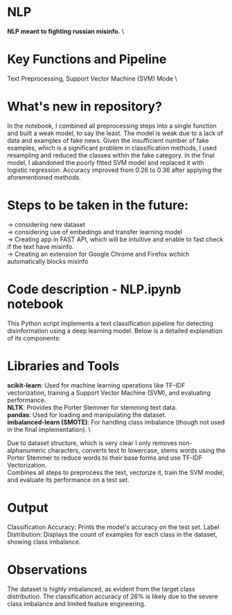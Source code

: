 # NLP
**NLP meant to fighting russian misinfo.**
\
# Key Functions and Pipeline
Text Preprocessing, Support Vector Machine (SVM) Mode
\
# What's new in repository?
In the notebook, I combined all preprocessing steps into a single function and built a weak model, to say the least. The model is weak due to a lack of data and examples of fake news. Given the insufficient number of fake examples, which is a significant problem in classification methods, I used resampling and reduced the classes within the fake category. In the final model, I abandoned the poorly fitted SVM model and replaced it with logistic regression. Accuracy improved from 0.26 to 0.36 after applying the aforementioned methods.

# Steps to be taken in the future:
-> considering new dataset
\
-> considering use of embedings and transfer learning model
\
-> Creating app in FAST API, which will be intuitive and enable to fast check if the text have misinfo.
\
-> Creating an extension for Google Chrome and Firefox wchich automatically blocks misinfo

# Code description - NLP.ipynb notebook

This Python script implements a text classification pipeline for detecting disinformation using a deep learning model. Below is a detailed explanation of its components:

# Libraries and Tools
**scikit-learn**: Used for machine learning operations like TF-IDF vectorization, training a Support Vector Machine (SVM), and evaluating performance.
\
**NLTK**: Provides the Porter Stemmer for stemming text data.
\
**pandas**: Used for loading and manipulating the dataset.
\
**imbalanced-learn (SMOTE)**: For handling class imbalance (though not used in the final implementation).
\

Due to dataset structure, which is very clear I only removes non-alphanumeric characters, converts text to lowercase, stems words using the Porter Stemmer to reduce words to their base forms and use TF-IDF Vectorization.
\
Combines all steps to preprocess the text, vectorize it, train the SVM model, and evaluate its performance on a test set.
# Output
Classification Accuracy: Prints the model's accuracy on the test set.
Label Distribution: Displays the count of examples for each class in the dataset, showing class imbalance.
# Observations
The dataset is highly imbalanced, as evident from the target class distribution.
The classification accuracy of 26% is likely due to the severe class imbalance and limited feature engineering.
